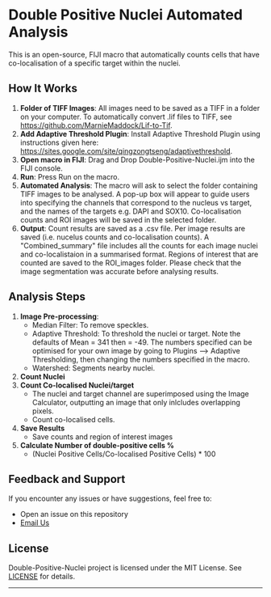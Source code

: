 # Double Positive Nuclei Automated Analysis

This is an open-source, FIJI macro that automatically counts cells that have co-localisation of a specific target within the nuclei.

## How It Works

1. **Folder of TIFF Images**: All images need to be saved as a TIFF in a folder on your computer. To automatically convert .lif files to TIFF, see https://github.com/MarnieMaddock/Lif-to-Tif.
2. **Add Adaptive Threshold Plugin**: Install Adaptive Threshold Plugin using instructions given here: https://sites.google.com/site/qingzongtseng/adaptivethreshold.
3. **Open macro in FIJI**: Drag and Drop Double-Positive-Nuclei.ijm into the FIJI console.
4. **Run**: Press Run on the macro.
5. **Automated Analysis**: The macro will ask to select the folder containing TIFF images to be analysed. A pop-up box will appear to guide users into specifying the channels that correspond to the nucleus vs target, and the names of the targets e.g. DAPI and SOX10. Co-localisation counts and ROI images will be saved in the selected folder.
6. **Output**:  Count results are saved as a .csv file. Per image results are saved (i.e. nucelus counts and co-localisation counts). A "Combined_summary" file includes all the counts for each image nuclei and co-localistaion in a summarised format. Regions of interest that are counted are saved to the ROI_images folder. Please check that the image segmentation was accurate before analysing results.

## Analysis Steps

1. **Image Pre-processing**:
   - Median Filter: To remove speckles.
   - Adaptive Threshold: To threshold the nuclei or target. Note the defaults of Mean = 341 then = -49. The numbers specified can be optimised for your own image by going to Plugins --> Adaptive Thresholding, then changing the numbers specified in the macro.
   - Watershed: Segments nearby nuclei.
2. **Count Nuclei**
3. **Count Co-localised Nuclei/target**
   - The nuclei and target channel are superimposed using the Image Calculator, outputting an image that only inlcludes overlapping pixels.
   - Count co-localised cells.
4. **Save Results**
   - Save counts and region of interest images
5. **Calculate Number of double-positive cells %**
   - (Nuclei Positive Cells/Co-localised Positive Cells) * 100
  


## Feedback and Support
If you encounter any issues or have suggestions, feel free to:

- Open an issue on this repository
- [Email Us](mlm715@uowmail.edu.au)

  
## License
Double-Positive-Nuclei project is licensed under the MIT License. See [LICENSE](https://github.com/MarnieMaddock/ProntoPCR/blob/main/LICENSE) for details.

---- 

